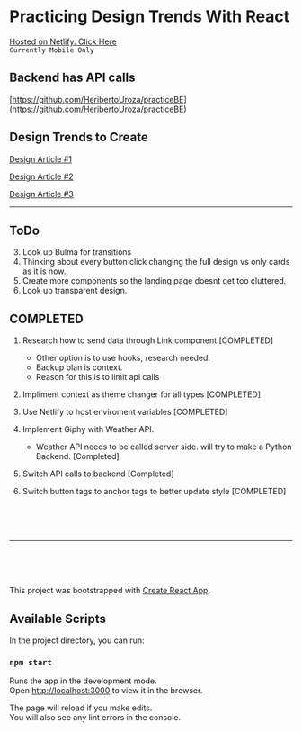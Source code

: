 # Practicing Design Trends With React
[Hosted on Netlify. Click Here](https://confident-ptolemy-17e79e.netlify.app/)
<br/>
`Currently Mobile Only`

## Backend has API calls
[https://github.com/HeribertoUroza/practiceBE](https://github.com/HeribertoUroza/practiceBE)

## Design Trends to Create
[Design Article #1](https://www-webdesignerdepot-com.cdn.ampproject.org/v/s/www.webdesignerdepot.com/2020/02/5-web-design-trends-for-2020-that-are-here-to-stay-with-us/amp/?usqp=mq331AQCKAE%3D&amp_js_v=0.1#referrer=https%3A%2F%2Fwww.google.com&amp_tf=From%20%251%24s&ampshare=https%3A%2F%2Fwww.webdesignerdepot.com%2F2020%2F02%2F5-web-design-trends-for-2020-that-are-here-to-stay-with-us%2F)

[Design Article #2](https://uxplanet.org/top-ui-ux-design-inspiration-85-a2decdf6be13)

[Design Article #3](https://tomkenny.design/articles/10-fantastic-and-creative-web-design-styles/)

<hr />

## ToDo
3. Look up Bulma for transitions
5. Thinking about every button click changing the full design vs only cards as it is now. 
6. Create more components so the landing page doesnt get too cluttered. 
10. Look up transparent design.

## COMPLETED
1. Research how to send data through Link component.[COMPLETED]
    - Other option is to use hooks, research needed. 
    - Backup plan is context.
    - Reason for this is to limit api calls
    
2. Impliment context as theme changer for all types [COMPLETED]

4. Use Netlify to host enviroment variables [COMPLETED]

7. Implement Giphy with Weather API.
    - Weather API needs to be called server side. will try to make a Python Backend. [Completed]

8. Switch API calls to backend [Completed]
9. Switch button tags to anchor tags to better update style [COMPLETED]

<br/>
<br/>
<br/>

<hr />

<br/>
<br/>
<br/>


This project was bootstrapped with [Create React App](https://github.com/facebook/create-react-app).

## Available Scripts

In the project directory, you can run:

### `npm start`

Runs the app in the development mode.<br />
Open [http://localhost:3000](http://localhost:3000) to view it in the browser.

The page will reload if you make edits.<br />
You will also see any lint errors in the console.
